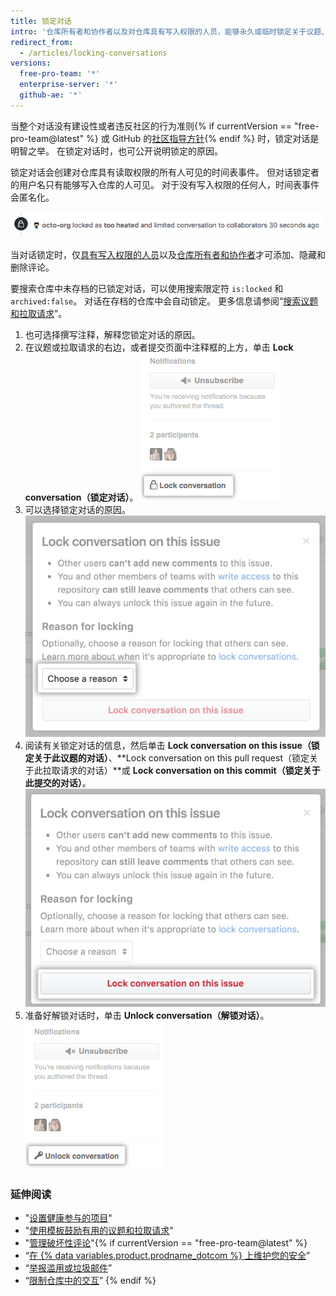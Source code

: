 ```yaml
---
title: 锁定对话
intro: '仓库所有者和协作者以及对仓库具有写入权限的人员，能够永久或临时锁定关于议题、拉取请求和提交的对话，以缓和激烈的交互。'
redirect_from:
  - /articles/locking-conversations
versions:
  free-pro-team: '*'
  enterprise-server: '*'
  github-ae: '*'
---
```


当整个对话没有建设性或者违反社区的行为准则{% if currentVersion == "free-pro-team@latest" %} 或 GitHub 的[社区指导方针](/articles/github-community-guidelines){% endif %} 时，锁定对话是明智之举。 在锁定对话时，也可公开说明锁定的原因。

锁定对话会创建对仓库具有读取权限的所有人可见的时间表事件。 但对话锁定者的用户名只有能够写入仓库的人可见。 对于没有写入权限的任何人，时间表事件会匿名化。

![已锁定对话的匿名化时间表事件](/assets/images/help/issues/anonymized-timeline-entry-for-locked-conversation.png)

当对话锁定时，仅[具有写入权限的人员](/articles/repository-permission-levels-for-an-organization/)以及[仓库所有者和协作者](/articles/permission-levels-for-a-user-account-repository/#collaborator-access-on-a-repository-owned-by-a-user-account)才可添加、隐藏和删除评论。

要搜索仓库中未存档的已锁定对话，可以使用搜索限定符 `is:locked` 和 `archived:false`。 对话在存档的仓库中会自动锁定。 更多信息请参阅“[搜索议题和拉取请求](/articles/searching-issues-and-pull-requests#search-based-on-whether-a-conversation-is-locked)”。

1. 也可选择撰写注释，解释您锁定对话的原因。
2. 在议题或拉取请求的右边，或者提交页面中注释框的上方，单击 **Lock conversation（锁定对话）**。 ![锁定对话链接](/assets/images/help/repository/lock-conversation.png)
3. 可以选择锁定对话的原因。 ![锁定对话的原因菜单](/assets/images/help/repository/locking-conversation-reason-menu.png)
4. 阅读有关锁定对话的信息，然后单击 **Lock conversation on this issue（锁定关于此议题的对话）**、**Lock conversation on this pull request（锁定关于此拉取请求的对话）**或 **Lock conversation on this commit（锁定关于此提交的对话）**。 ![确定锁定并说明原因对话框](/assets/images/help/repository/lock-conversation-confirm-with-reason.png)
5. 准备好解锁对话时，单击 **Unlock conversation（解锁对话）**。 ![解锁对话链接](/assets/images/help/repository/unlock-conversation.png)

### 延伸阅读

- "[设置健康参与的项目](/articles/setting-up-your-project-for-healthy-contributions)"
- "[使用模板鼓励有用的议题和拉取请求](/github/building-a-strong-community/using-templates-to-encourage-useful-issues-and-pull-requests)"
- "[管理破坏性评论](/articles/managing-disruptive-comments)"{% if currentVersion == "free-pro-team@latest" %}
- “[在 {% data variables.product.prodname_dotcom %} 上维护您的安全](/github/building-a-strong-community/maintaining-your-safety-on-github)”
- “[举报滥用或垃圾邮件](/articles/reporting-abuse-or-spam)”
- “[限制仓库中的交互](/github/building-a-strong-community/limiting-interactions-in-your-repository)”
{% endif %}

